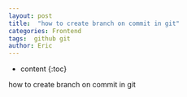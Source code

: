 ```yaml
---
layout: post
title:  "how to create branch on commit in git"
categories: Frontend
tags:  github git
author: Eric
---
```


* content
{:toc}

how to create branch on commit in git
